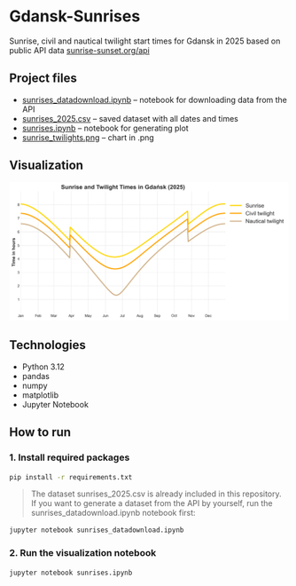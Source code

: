# Gdansk-Sunrises
Sunrise, civil and nautical twilight start times for Gdansk in 2025 based on public API data [sunrise-sunset.org/api](https://sunrise-sunset.org/api)

## Project files
- [sunrises_datadownload.ipynb](sunrises_datadownload.ipynb) – notebook for downloading data from the API
- [sunrises_2025.csv](sunrises_2025.csv) – saved dataset with all dates and times  
- [sunrises.ipynb](sunrises.ipynb) – notebook for generating plot  
- [sunrise_twilights.png](sunrise_twilights.png) – chart in .png

## Visualization
![Sunrise, civil, nautical twilights](sunrise_twilights.png)

## Technologies
- Python 3.12
- pandas
- numpy
- matplotlib
- Jupyter Notebook

## How to run

### 1. Install required packages
```bash
pip install -r requirements.txt
```
> The dataset sunrises_2025.csv is already included in this repository. If you want to generate a dataset from the API by yourself, run the sunrises_datadownload.ipynb notebook first:
```bash
jupyter notebook sunrises_datadownload.ipynb
```
### 2. Run the visualization notebook
```bash
jupyter notebook sunrises.ipynb
```
